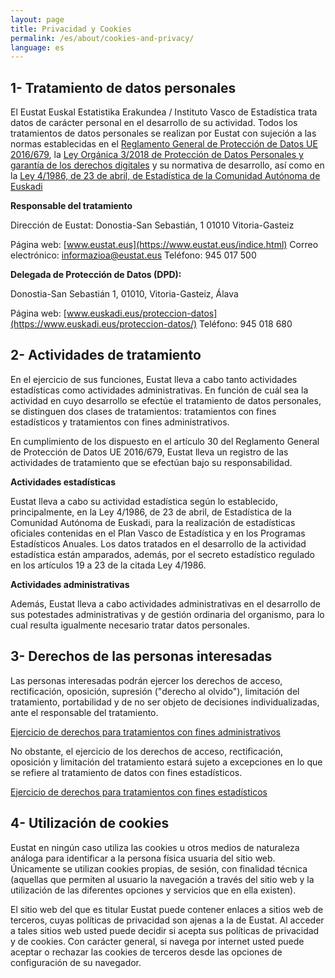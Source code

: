 ```yaml
---
layout: page
title: Privacidad y Cookies
permalink: /es/about/cookies-and-privacy/
language: es
---
```



1- Tratamiento de datos personales
----------------------------------

El Eustat Euskal Estatistika Erakundea / Instituto Vasco de Estadística trata datos de carácter personal en el 
desarrollo de su actividad. Todos los tratamientos de datos personales se realizan por Eustat con sujeción 
a las normas establecidas en el [Reglamento General de Protección de Datos UE 2016/679](https://www.boe.es/doue/2016/119/L00001-00088.pdf), 
la [Ley Orgánica 3/2018 de Protección de Datos Personales y garantía de los derechos digitales](https://www.boe.es/buscar/pdf/2018/BOE-A-2018-16673-consolidado.pdf)
y su normativa de desarrollo, así como en la [Ley 4/1986, de 23 de abril, de Estadística de la Comunidad Autónoma de Euskadi](https://www.boe.es/buscar/doc.php?id=BOE-A-2012-4375)

**Responsable del tratamiento**

Dirección de Eustat: Donostia-San Sebastián, 1 01010 Vitoria-Gasteiz

Página web: [www.eustat.eus](https://www.eustat.eus/indice.html)
Correo electrónico: informazioa@eustat.eus
Teléfono: 945 017 500

**Delegada de Protección de Datos (DPD):**

Donostia-San Sebastián 1, 01010, Vitoria-Gasteiz, Álava

Página web: [www.euskadi.eus/proteccion-datos](https://www.euskadi.eus/proteccion-datos/)
Teléfono: 945 018 680


2- Actividades de tratamiento
-----------------------------

En el ejercicio de sus funciones, Eustat lleva a cabo tanto actividades estadísticas como actividades administrativas. En función de cuál sea la actividad en cuyo desarrollo se efectúe el tratamiento de datos personales, se distinguen dos clases de tratamientos: tratamientos con fines estadísticos y tratamientos con fines administrativos.

En cumplimiento de los dispuesto en el artículo 30 del Reglamento General de Protección de Datos UE 2016/679, Eustat lleva un registro de las actividades de tratamiento que se efectúan bajo su responsabilidad.

**Actividades estadísticas**

Eustat lleva a cabo su actividad estadística según lo establecido, principalmente, en la Ley 4/1986, de 23 de abril, de Estadística de la Comunidad Autónoma de Euskadi, para la realización de estadísticas oficiales contenidas en el Plan Vasco de Estadística y en los Programas Estadísticos Anuales. Los datos tratados en el desarrollo de la actividad estadística están amparados, además, por el secreto estadístico regulado en los artículos 19 a 23 de la citada Ley 4/1986.


**Actividades administrativas**

Además, Eustat lleva a cabo actividades administrativas en el desarrollo de sus potestades administrativas y de gestión ordinaria del organismo, para lo cual resulta igualmente necesario tratar datos personales.


3- Derechos de las personas interesadas
---------------------------------------

Las personas interesadas podrán ejercer los derechos de acceso, rectificación, oposición, supresión ("derecho al olvido"), limitación del tratamiento, portabilidad y de no ser objeto de decisiones individualizadas, ante el responsable del tratamiento.

[Ejercicio de derechos para tratamientos con fines administrativos](https://www.euskadi.eus/web01-a2datuba/es/contenidos/arbitraje_denuncia_reclamacion/recl_10842/es_def/index.shtml)

No obstante, el ejercicio de los derechos de acceso, rectificación, oposición y limitación del tratamiento estará sujeto a excepciones en lo que se refiere al tratamiento de datos con fines estadísticos.

[Ejercicio de derechos para tratamientos con fines estadísticos](https://www.euskadi.eus/ejercicio-de-derechos-en-materia-de-proteccion-de-datos-personales-tratados-con-fines-estadisticos/web01-a2datuba/es/)


4- Utilización de cookies
-------------------------

Eustat en ningún caso utiliza las cookies u otros medios de naturaleza análoga para identificar a la persona física usuaria del sitio web. Únicamente se utilizan cookies propias, de sesión, con finalidad técnica (aquellas que permiten al usuario la navegación a través del sitio web y la utilización de las diferentes opciones y servicios que en ella existen).

El sitio web del que es titular Eustat puede contener enlaces a sitios web de terceros, cuyas políticas de privacidad son ajenas a la de Eustat. Al acceder a tales sitios web usted puede decidir si acepta sus políticas de privacidad y de cookies. Con carácter general, si navega por internet usted puede aceptar o rechazar las cookies de terceros desde las opciones de configuración de su navegador.
